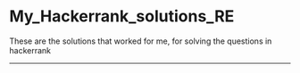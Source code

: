 # My_Hackerrank_solutions_RE
These are the solutions that worked for me, for solving the questions in hackerrank

----
